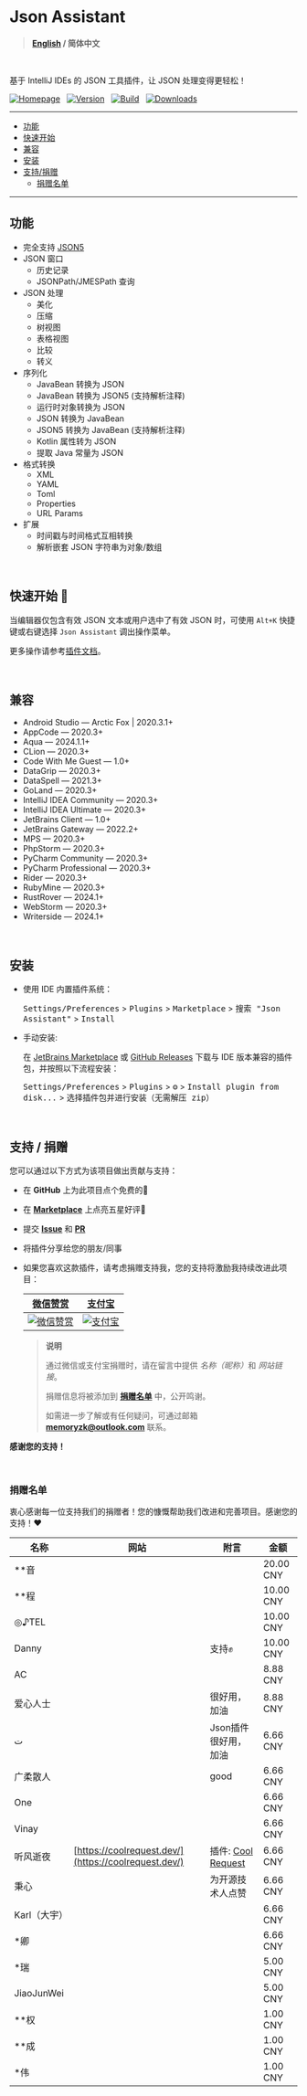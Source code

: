 # Json Assistant

> **[English](./README.md) / 简体中文**

<br/>

基于 IntelliJ IDEs 的 JSON 工具插件，让 JSON 处理变得更轻松！

[![Homepage][shields:hp]][jb:plugin-link]
&nbsp;
[![Version][shields:version]][jb:version]
&nbsp;
[![Build][shields:build]][gh:build]
&nbsp;
[![Downloads][shields:download]][jb:version]

---

- [功能](#key-features)
- [快速开始](#getting-started)
- [兼容](#compatibility)
- [安装](#installation)
- [支持/捐赠](#support-donations)
  - [捐赠名单](#donors-list)

---

## <span id="key-features">功能</span>

- 完全支持 [JSON5][json5]
- JSON 窗口
  - 历史记录
  - JSONPath/JMESPath 查询
- JSON 处理
  - 美化
  - 压缩
  - 树视图
  - 表格视图
  - 比较
  - 转义
- 序列化
  - JavaBean 转换为 JSON
  - JavaBean 转换为 JSON5 (支持解析注释)
  - 运行时对象转换为 JSON
  - JSON 转换为 JavaBean
  - JSON5 转换为 JavaBean (支持解析注释)
  - Kotlin 属性转为 JSON
  - 提取 Java 常量为 JSON
- 格式转换
  - XML
  - YAML
  - Toml
  - Properties
  - URL Params
- 扩展
  - 时间戳与时间格式互相转换
  - 解析嵌套 JSON 字符串为对象/数组

<br/>

## <span id="getting-started">快速开始 🚀</span>

当编辑器仅包含有效 JSON 文本或用户选中了有效 JSON 时，可使用 `Alt+K` 快捷键或右键选择 `Json Assistant` 调出操作菜单。

更多操作请参考[插件文档][plugin:docs]。

<br/>

## <span id="compatibility">兼容</span>

 - Android Studio — Arctic Fox | 2020.3.1+
 - AppCode — 2020.3+
 - Aqua — 2024.1.1+
 - CLion — 2020.3+
 - Code With Me Guest — 1.0+
 - DataGrip — 2020.3+
 - DataSpell — 2021.3+
 - GoLand — 2020.3+
 - IntelliJ IDEA Community — 2020.3+
 - IntelliJ IDEA Ultimate — 2020.3+
 - JetBrains Client — 1.0+
 - JetBrains Gateway — 2022.2+
 - MPS — 2020.3+
 - PhpStorm — 2020.3+
 - PyCharm Community — 2020.3+
 - PyCharm Professional — 2020.3+
 - Rider — 2020.3+
 - RubyMine — 2020.3+
 - RustRover — 2024.1+
 - WebStorm — 2020.3+
 - Writerside — 2024.1+

<br/>

## <span id="installation">安装</span>

- 使用 IDE 内置插件系统：

  <kbd>Settings/Preferences</kbd> > <kbd>Plugins</kbd> > <kbd>Marketplace</kbd> > <kbd>搜索 "Json Assistant"</kbd> >
  <kbd>Install</kbd>


- 手动安装:

  在 [JetBrains Marketplace][jb:plugin-link] 或 [GitHub Releases][gh:release] 下载与 IDE 版本兼容的插件包，并按照以下流程安装：

  <kbd>Settings/Preferences</kbd> > <kbd>Plugins</kbd> > <kbd>⚙️</kbd> > <kbd>Install plugin from disk...</kbd> > <kbd>选择插件包并进行安装（无需解压 zip）</kbd>

<br/>

## <span id="support-donations">支持 / 捐赠</span>

您可以通过以下方式为该项目做出贡献与支持：
- 在 **GitHub** 上为此项目点个免费的🌟
- 在 [**Marketplace**][jb:plugin-reviews] 上点亮五星好评🌟
- 提交 [**Issue**][gh:issue] 和 [**PR**][gh:pr]
- 将插件分享给您的朋友/同事
- 如果您喜欢这款插件，请考虑捐赠支持我，您的支持将激励我持续改进此项目：

  <table>
    <thead align="center">
      <tr>
        <th><a href="https://pay.weixin.qq.com/index.php/public/wechatpay_en" target="_blank" rel="noopener noreferrer">微信赞赏</a></th>
        <th><a href="https://global.alipay.com" target="_blank" rel="noopener noreferrer">支付宝</a></th>
      </tr>
    </thead>
    <tr align="center">
      <td>
        <a href="https://pay.weixin.qq.com/index.php/public/wechatpay_en" target="_blank" rel="noopener noreferrer">
          <img src="https://cdn.jsdelivr.net/gh/MemoryZy/Json-Assistant/src/main/resources/images/wechat_pay.png" alt="微信赞赏">
        </a>
      </td>
      <td>
        <a href="https://global.alipay.com" target="_blank" rel="noopener noreferrer">
          <img src="https://cdn.jsdelivr.net/gh/MemoryZy/Json-Assistant/src/main/resources/images/alipay.png" alt="支付宝">
        </a>
      </td>
    </tr>
  </table>

  > **说明**
  >
  > 通过微信或支付宝捐赠时，请在留言中提供 <i>名称（昵称）</i>和 <i>网站链接</i>。
  >
  > 捐赠信息将被添加到 [**捐赠名单**](#donors-list) 中，公开鸣谢。
  >
  > 如需进一步了解或有任何疑问，可通过邮箱 [**memoryzk@outlook.com**][mailto] 联系。


**感谢您的支持！**



<br/>

### <span id="donors-list">捐赠名单</span>

衷心感谢每一位支持我们的捐赠者！您的慷慨帮助我们改进和完善项目。感谢您的支持！❤️

<!-- DONORS_TABLE_ZH_START -->

| 名称 | 网站 | 附言 | 金额 |
| --- | --- | --- | --- |
| **音 |  |  | 20.00 CNY |
| **程 |  |  | 10.00 CNY |
| ◎♪TEL |  |  | 10.00 CNY |
| Danny |  | 支持✊ | 10.00 CNY |
| AC |  |  | 8.88 CNY |
| 爱心人士 |  | 很好用，加油 | 8.88 CNY |
| ت |  | Json插件很好用，加油 | 6.66 CNY |
| 广柔散人 |  | good | 6.66 CNY |
| One |  |  | 6.66 CNY |
| Vinay |  |  | 6.66 CNY |
| 听风逝夜 | [https://coolrequest.dev/](https://coolrequest.dev/) | 插件: [Cool Request](https://plugins.jetbrains.com/plugin/23555-cool-request-rest-client-) | 6.66 CNY |
| 秉心 |  | 为开源技术人点赞 | 6.66 CNY |
| Karl（大宇） |  |  | 6.66 CNY |
| *卿 |  |  | 6.66 CNY |
| *瑞 |  |  | 5.00 CNY |
| JiaoJunWei |  |  | 5.00 CNY |
| **权 |  |  | 1.00 CNY |
| **成 |  |  | 1.00 CNY |
| *伟 |  |  | 1.00 CNY |

<!-- DONORS_TABLE_ZH_END -->

[shields:hp]: https://img.shields.io/badge/Jetbrains%20Plugin-Json%20%20Assistant-4285F4.svg?style=Plastic&logo=data:image/svg+xml;base64,PHN2ZyB4bWxucz0iaHR0cDovL3d3dy53My5vcmcvMjAwMC9zdmciIHdpZHRoPSIxNiIgaGVpZ2h0PSIxNiIgdmlld0JveD0iMCAwIDI0IDI0Ij48cGF0aCBmaWxsPSJ3aGl0ZSIgZD0iTTEwIDE5di01aDR2NWMwIC41NS40NSAxIDEgMWgzYy41NSAwIDEtLjQ1IDEtMXYtN2gxLjdjLjQ2IDAgLjY4LS41Ny4zMy0uODdMMTIuNjcgMy42Yy0uMzgtLjM0LS45Ni0uMzQtMS4zNCAwbC04LjM2IDcuNTNjLS4zNC4zLS4xMy44Ny4zMy44N0g1djdjMCAuNTUuNDUgMSAxIDFoM2MuNTUgMCAxLS40NSAxLTEiLz48L3N2Zz4=
[shields:build]: https://github.com/MemoryZy/Json-Assistant/workflows/Build/badge.svg
[shields:version]: https://img.shields.io/jetbrains/plugin/v/24738-json-assistant.svg?label=Version&logo=data:image/svg+xml;base64,PHN2ZyB4bWxucz0iaHR0cDovL3d3dy53My5vcmcvMjAwMC9zdmciIHdpZHRoPSIxNCIgaGVpZ2h0PSIxNCIgdmlld0JveD0iMCAwIDI0IDI0Ij48cGF0aCBmaWxsPSJ3aGl0ZSIgZD0iTTIwLjUwMiA1LjkyMkwxMiAxTDMuNDk4IDUuOTIyTDEyIDEwLjg0NXpNMi41IDcuNjU2VjE3LjVsOC41IDQuOTIxdi05Ljg0NHpNMTMgMjIuNDJsOC41LTQuOTIxVjcuNjU2bC04LjUgNC45MnoiLz48L3N2Zz4=
[shields:download]: https://img.shields.io/jetbrains/plugin/d/24738-json-assistant.svg?label=Download&logo=data:image/svg+xml;base64,PHN2ZyB4bWxucz0iaHR0cDovL3d3dy53My5vcmcvMjAwMC9zdmciIHdpZHRoPSIxNCIgaGVpZ2h0PSIxNCIgdmlld0JveD0iMCAwIDI0IDI0Ij48cGF0aCBmaWxsPSJ3aGl0ZSIgZD0ibTEyIDE2bC01LTVsMS40LTEuNDVsMi42IDIuNlY0aDJ2OC4xNWwyLjYtMi42TDE3IDExem0tNiA0cS0uODI1IDAtMS40MTItLjU4N1Q0IDE4di0zaDJ2M2gxMnYtM2gydjNxMCAuODI1LS41ODcgMS40MTNUMTggMjB6Ii8+PC9zdmc+
[jb:plugin-link]: https://plugins.jetbrains.com/plugin/24738-json-assistant
[jb:plugin-reviews]: https://plugins.jetbrains.com/plugin/24738-json-assistant/reviews
[gh:pr]: https://github.com/MemoryZy/Json-Assistant/pulls
[gh:issue]: https://github.com/MemoryZy/Json-Assistant/issues/new/choose
[gh:release]: https://github.com/MemoryZy/Json-Assistant/releases/latest
[jb:version]: https://plugins.jetbrains.com/plugin/24738-json-assistant/versions
[gh:build]: https://github.com/MemoryZy/Json-Assistant/actions/workflows/build.yml
[plugin:docs]: https://json.memoryzy.cn/overview
[json5]: https://json5.org/
[mailto]: mailto:memoryzk@outlook.com
